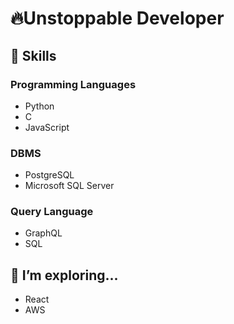 # 🔥Unstoppable Developer
<!-- [![Anurag's GitHub stats](https://github-readme-stats.vercel.app/api?username=jmk1806)](https://github.com/anuraghazra/github-readme-stats) -->
<!-- 
**jmk1806/jmk1806** is a ✨ _special_ ✨ repository because its `README.md` (this file) appears on your GitHub profile.

Here are some ideas to get you started: -->

## 🚀 Skills
### Programming Languages
- Python
- C
- JavaScript
### DBMS
- PostgreSQL
- Microsoft SQL Server
### Query Language
- GraphQL
- SQL

## 🌱 I’m exploring...
- React
- AWS 
<!-- - 👯 I’m looking to collaborate on ...
- 🤔 I’m looking for help with ...
- 💬 Ask me about ...
- 📫 How to reach me: ...
- 😄 Pronouns: ...
- ⚡ Fun fact: ... -->

